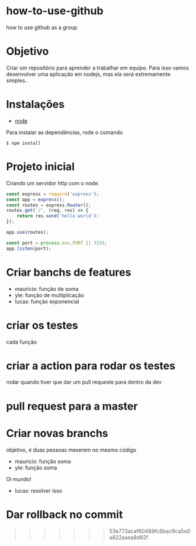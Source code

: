 # how-to-use-github
how to use github as a group

# Objetivo
Criar um repositório para aprender a trabalhar em equipe. Para isso vamos desenvolver uma aplicação em nodejs, mas ela será extremamente simples..

# Instalações

- [node](https://nodejs.org/en/)

Para instalar as dependências, rode o comando
```shell
$ npm install
```

# Projeto inicial
Criando um servidor http com o node.

```JavaScript
const express = require('express');
const app = express();
const routes = express.Router();
routes.get('/', (req, res) => {
    return res.send('hello world');
});

app.use(routes);

const port = process.env.PORT || 3333;
app.listen(port);
```

# Criar banchs de features
- mauricio: função de soma
- yle: função de multiplicação
- lucas: função exponencial

# criar os testes
cada função

# criar a action para rodar os testes
rodar quando tiver que dar um pull requeste para dentro da dev

# pull request para a master

# Criar novas branchs
objetivo, é duas pessoas mexerem no mesmo código
- mauricio: função soma
- yle: função soma

Oi mundo!

- lucas: resolver isso

# Dar rollback no commit
>>>>>>> 53e773acaf60489fc6bac9ca5e0a822aaea8d82f

